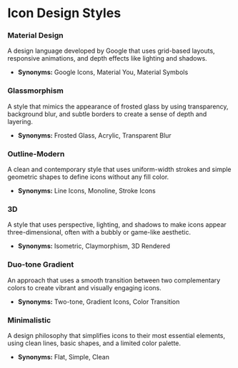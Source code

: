 
# Icon Design Styles

### Material Design
A design language developed by Google that uses grid-based layouts, responsive animations, and depth effects like lighting and shadows.
- **Synonyms:** Google Icons, Material You, Material Symbols

### Glassmorphism
A style that mimics the appearance of frosted glass by using transparency, background blur, and subtle borders to create a sense of depth and layering.
- **Synonyms:** Frosted Glass, Acrylic, Transparent Blur

### Outline-Modern
A clean and contemporary style that uses uniform-width strokes and simple geometric shapes to define icons without any fill color.
- **Synonyms:** Line Icons, Monoline, Stroke Icons

### 3D
A style that uses perspective, lighting, and shadows to make icons appear three-dimensional, often with a bubbly or game-like aesthetic.
- **Synonyms:** Isometric, Claymorphism, 3D Rendered

### Duo-tone Gradient
An approach that uses a smooth transition between two complementary colors to create vibrant and visually engaging icons.
- **Synonyms:** Two-tone, Gradient Icons, Color Transition

### Minimalistic
A design philosophy that simplifies icons to their most essential elements, using clean lines, basic shapes, and a limited color palette.
- **Synonyms:** Flat, Simple, Clean
